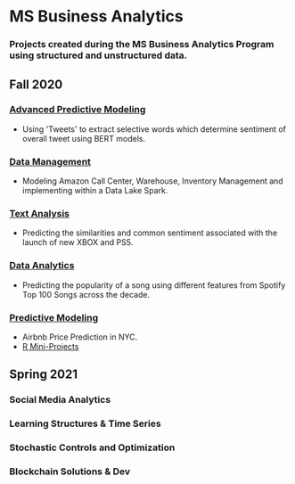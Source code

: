 # MS Business Analytics
### Projects created during the MS Business Analytics Program using structured and unstructured data.

## Fall 2020

### [Advanced Predictive Modeling](https://github.com/siddchauhan77/MSBA-UT-Austin/tree/main/APM(Advanced%20Predictive%20Modeling))
- Using 'Tweets' to extract selective words which determine sentiment of overall tweet using BERT models.

### [Data Management](https://github.com/siddchauhan77/MSBA-UT-Austin/tree/main/Data%20Management) 
- Modeling Amazon Call Center, Warehouse, Inventory Management and implementing within a Data Lake Spark.

### [Text Analysis](https://github.com/siddchauhan77/MSBA-UT-Austin/tree/main/TextAnalysis) 
- Predicting the similarities and common sentiment associated with the launch of new XBOX and PS5.

### [Data Analytics](https://github.com/siddchauhan77/MSBA-UT-Austin/tree/main/Data%20Analytics%20-%20Summer)

- Predicting the popularity of a song using different features from Spotify Top 100 Songs across the decade.

### [Predictive Modeling](https://github.com/siddchauhan77/MSBA-UT-Austin/tree/main/Predictive%20Modeling%20-Summer)
- Airbnb Price Prediction in NYC.
- [R Mini-Projects](https://github.com/AmberCXX/UTMSBA_STA380_Part2_exercise)

## Spring 2021

### Social Media Analytics

### Learning Structures & Time Series

### Stochastic Controls and Optimization

### Blockchain Solutions & Dev
